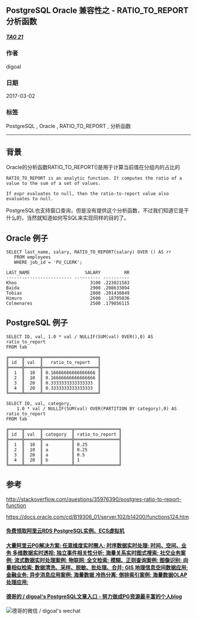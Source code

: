 ## PostgreSQL Oracle 兼容性之 - RATIO_TO_REPORT 分析函数  
##### [TAG 21](../class/21.md)
                    
### 作者                    
digoal                    
                    
### 日期                    
2017-03-02                    
                    
### 标签                    
PostgreSQL , Oracle , RATIO_TO_REPORT , 分析函数      
            
----           
            
## 背景     
Oracle的分析函数RATIO_TO_REPORT()是用于计算当前值在分组内的占比的  
  
```  
RATIO_TO_REPORT is an analytic function. It computes the ratio of a value to the sum of a set of values.   
  
If expr evaluates to null, then the ratio-to-report value also evaluates to null.  
```  
  
PostgreSQL也支持窗口查询，但是没有提供这个分析函数，不过我们知道它是干什么的，当然就知道如何写SQL来实现同样的目的了。  
  
## Oracle 例子  
  
```  
SELECT last_name, salary, RATIO_TO_REPORT(salary) OVER () AS rr  
   FROM employees  
   WHERE job_id = 'PU_CLERK';  
  
LAST_NAME                     SALARY         RR  
------------------------- ---------- ----------  
Khoo                            3100 .223021583  
Baida                           2900 .208633094  
Tobias                          2800 .201438849  
Himuro                          2600  .18705036  
Colmenares                      2500 .179856115  
```  
  
## PostgreSQL 例子  
  
```  
SELECT ID, val, 1.0 * val / NULLIF(SUM(val) OVER(),0) AS ratio_to_report  
FROM tab  
  
╔═════╦══════╦═════════════════════╗  
║ id  ║ val  ║   ratio_to_report   ║  
╠═════╬══════╬═════════════════════╣  
║  1  ║  10  ║ 0.16666666666666666 ║  
║  2  ║  10  ║ 0.16666666666666666 ║  
║  3  ║  20  ║ 0.3333333333333333  ║  
║  4  ║  20  ║ 0.3333333333333333  ║  
╚═════╩══════╩═════════════════════╝  
```  
  
```  
SELECT ID, val, category,  
    1.0 * val / NULLIF(SUM(val) OVER(PARTITION BY category),0) AS ratio_to_report  
FROM tab  
  
╔═════╦══════╦═══════════╦═════════════════╗  
║ id  ║ val  ║ category  ║ ratio_to_report ║  
╠═════╬══════╬═══════════╬═════════════════╣  
║  1  ║  10  ║ a         ║ 0.25            ║  
║  2  ║  10  ║ a         ║ 0.25            ║  
║  3  ║  20  ║ a         ║ 0.5             ║  
║  4  ║  20  ║ b         ║ 1               ║  
╚═════╩══════╩═══════════╩═════════════════╝  
```  
  
## 参考  
http://stackoverflow.com/questions/35976390/postgres-ratio-to-report-function  
  
https://docs.oracle.com/cd/B19306_01/server.102/b14200/functions124.htm  
  
  
  
  
  
  
  
  
  
  
  
  
  
  
  
  
  
  
  
  
  
  
  
  
  
  
  
  
  
  
  
  
  
  
  
  
  
#### [免费领取阿里云RDS PostgreSQL实例、ECS虚拟机](https://www.aliyun.com/database/postgresqlactivity "57258f76c37864c6e6d23383d05714ea")
  
  
#### [大量阿里云PG解决方案: 任意维度实时圈人; 时序数据实时处理; 时间、空间、业务 多维数据实时透视; 独立事件相关性分析; 海量关系实时图式搜索; 社交业务案例; 流式数据实时处理案例; 物联网; 全文检索; 模糊、正则查询案例; 图像识别; 向量相似检索; 数据清洗、采样、脱敏、批处理、合并; GIS 地理信息空间数据应用; 金融业务; 异步消息应用案例; 海量数据 冷热分离; 倒排索引案例; 海量数据OLAP处理应用;](https://yq.aliyun.com/topic/118 "40cff096e9ed7122c512b35d8561d9c8")
  
  
#### [德哥的 / digoal's PostgreSQL文章入口 - 努力做成PG资源最丰富的个人blog](https://github.com/digoal/blog/blob/master/README.md "22709685feb7cab07d30f30387f0a9ae")
  
  
![德哥的微信 / digoal's wechat](../pic/digoal_weixin.jpg "f7ad92eeba24523fd47a6e1a0e691b59")
  

